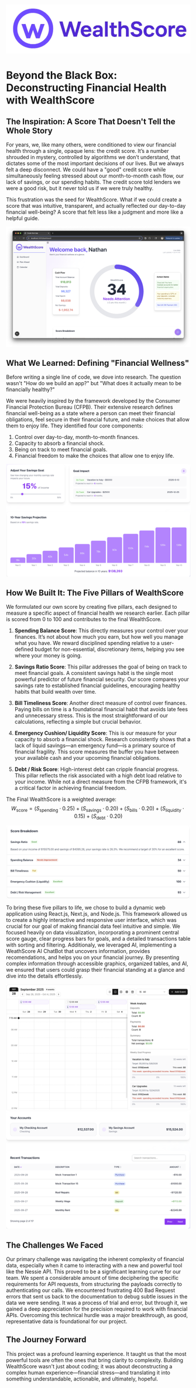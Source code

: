 ![logo](./public/img/logo.png)
# Beyond the Black Box: Deconstructing Financial Health with WealthScore

## The Inspiration: A Score That Doesn't Tell the Whole Story
For years, we, like many others, were conditioned to view our financial health through a single, opaque lens: the credit score. It’s a number shrouded in mystery, controlled by algorithms we don’t understand, that dictates some of the most important decisions of our lives. But we always felt a deep disconnect. We could have a "good" credit score while simultaneously feeling stressed about our month-to-month cash flow, our lack of savings, or our spending habits. The credit score told lenders we were a good risk, but it never told us if we were truly healthy.

This frustration was the seed for WealthScore. What if we could create a score that was intuitive, transparent, and actually reflected our day-to-day financial well-being? A score that felt less like a judgment and more like a helpful guide.

![dashboard](./public/img/dashboardScreenshot.png)

## What We Learned: Defining "Financial Wellness"
Before writing a single line of code, we dove into research. The question wasn't "How do we build an app?" but "What does it actually mean to be financially healthy?"

We were heavily inspired by the framework developed by the Consumer Financial Protection Bureau (CFPB). Their extensive research defines financial well-being as a state where a person can meet their financial obligations, feel secure in their financial future, and make choices that allow them to enjoy life. They identified four core components:

1. Control over day-to-day, month-to-month finances.
2. Capacity to absorb a financial shock.
3. Being on track to meet financial goals.
4. Financial freedom to make the choices that allow one to enjoy life.

![planning](./public/img/benefit-one.png)

## How We Built It: The Five Pillars of WealthScore
We formulated our own score by creating five pillars, each designed to measure a specific aspect of financial health we research earlier. Each pillar is scored from 0 to 100 and contributes to the final WealthScore.

1. **Spending Balance Score**:
This directly measures your control over your finances. It’s not about how much you earn, but how well you manage what you have. We reward disciplined spending relative to a user-defined budget for non-essential, discretionary items, helping you see where your money is going.

2. **Savings Ratio Score**:
This pillar addresses the goal of being on track to meet financial goals. A consistent savings habit is the single most powerful predictor of future financial security. Our score compares your savings rate to established financial guidelines, encouraging healthy habits that build wealth over time.

3. **Bill Timeliness Score**:
Another direct measure of control over finances. Paying bills on time is a foundational financial habit that avoids late fees and unnecessary stress. This is the most straightforward of our calculations, reflecting a simple but crucial behavior.

4. **Emergency Cushion/ Liquidity Score**:
This is our measure for your capacity to absorb a financial shock. Research consistently shows that a lack of liquid savings—an emergency fund—is a primary source of financial fragility. This score measures the buffer you have between your available cash and your upcoming financial obligations.

5. **Debt / Risk Score**:
High-interest debt can cripple financial progress. This pillar reflects the risk associated with a high debt load relative to your income. While not a direct measure from the CFPB framework, it's a critical factor in achieving financial freedom.


The Final WealthScore is a weighted average:
$$W_{\text{score}} = (S_{\text{spending}} \cdot 0.25) + (S_{\text{savings}} \cdot 0.20) + (S_{\text{bills}} \cdot 0.20) + (S_{\text{liquidity}} \cdot 0.15) + (S_{\text{debt}} \cdot 0.20)$$

![scorebreakdown](./public/img/scorebreakdown.png)

To bring these five pillars to life, we chose to build a dynamic web application using React.js, Next.js, and Node.js. This framework allowed us to create a highly interactive and responsive user interface, which was crucial for our goal of making financial data feel intuitive and simple. We focused heavily on data visualization, incorporating a prominent central score gauge, clear progress bars for goals, and a detailed transactions table with sorting and filtering. Additionaly, we leveraged AI, implementing a WeathScore AI ChatBot that uncovers information, provides recomendations, and helps you on your financial journey. By presenting complex information through accessible graphics, organized tables, and AI, we ensured that users could grasp their financial standing at a glance and dive into the details effortlessly.

![calendar](./public/img/calendar.png)
![transactions](./public/img/transactions.png)

## The Challenges We Faced
Our primary challenge was navigating the inherent complexity of financial data, especially when it came to interacting with a new and powerful tool like the Nessie API. This proved to be a significant learning curve for our team. We spent a considerable amount of time deciphering the specific requirements for API requests, from structuring the payloads correctly to authenticating our calls. We encountered frustrating 400 Bad Request errors that sent us back to the documentation to debug subtle issues in the data we were sending. It was a process of trial and error, but through it, we gained a deep appreciation for the precision required to work with financial APIs. Overcoming this technical hurdle was a major breakthrough, as good, representative data is foundational for our project.

## The Journey Forward
This project was a profound learning experience. It taught us that the most powerful tools are often the ones that bring clarity to complexity. Building WealthScore wasn't just about coding; it was about deconstructing a complex human experience—financial stress—and translating it into something understandable, actionable, and ultimately, hopeful.
